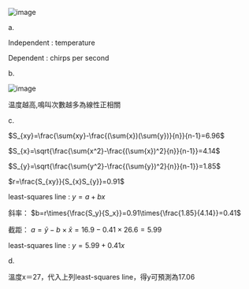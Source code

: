 ![image](https://github.com/user-attachments/assets/87e1da1c-9174-4850-8c79-49990b6bd90d)

a.

Independent : temperature

Dependent : chirps per second

b.

![image](https://github.com/user-attachments/assets/5e50a5ec-ccb5-493f-bac3-d0ac79ce78ea)

温度越高,鳴叫次數越多為線性正相關

c.

$S_{xy}=\frac{\sum{xy}-\frac{(\sum{x})(\sum{y})}{n}}{n-1}=6.96$

$S_{x}=\sqrt{\frac{\sum{x^2}-\frac{(\sum{x})^2}{n}}{n-1}}=4.14$

$S_{y}=\sqrt{\frac{\sum{y^2}-\frac{(\sum{y})^2}{n}}{n-1}}=1.85$

$r=\frac{S_{xy}}{S_{x}S_{y}}=0.91$

least-squares line : $y=a+bx$

斜率： $b=r\times{\frac{S_y}{S_x}}=0.91\times{\frac{1.85}{4.14}}=0.41$

截距： $a=\bar{y}-b\times{\bar{x}}=16.9-0.41\times26.6=5.99$

least-squares line : $y=5.99+0.41x$

d.

溫度x＝27，代入上列least-squares line，得y可預測為17.06



